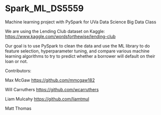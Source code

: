 # Spark_ML_DS5559
Machine learning project with PySpark for UVa Data Science Big Data Class

We are using the Lending Club dataset on Kaggle: https://www.kaggle.com/wordsforthewise/lending-club

Our goal is to use PySpark to clean the data and use the ML library to do feature selection, hyperparameter tuning, and compare various machine learning algorithms to try to predict whether a borrower will default on their loan or not.

Contributors:

Max McGaw https://github.com/mmcgaw182    

Will Carruthers  https://github.com/wcarruthers    

Liam Mulcahy https://github.com/liamtmul   

Matt Thomas
